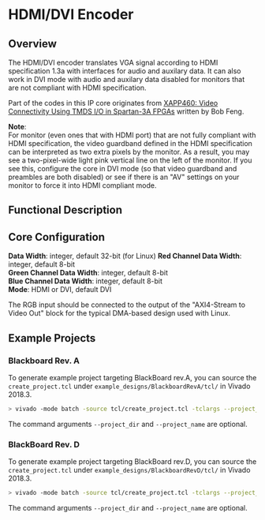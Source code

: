 # HDMI/DVI Encoder

## Overview

The HDMI/DVI encoder translates VGA signal according to HDMI specification 1.3a with interfaces for audio and auxilary data.
It can also work in DVI mode with audio and auxilary data disabled for monitors that are not compliant with HDMI specification.

Part of the codes in this IP core originates from [XAPP460: Video Connectivity Using TMDS I/O in Spartan-3A FPGAs] written by Bob Feng.

**Note**:  
For monitor (even ones that with HDMI port) that are not fully compliant with HDMI specification, the video guardband defined in the HDMI specification can be interpreted as two extra pixels by the monitor.
As a result, you may see a two-pixel-wide light pink vertical line on the left of the monitor.
If you see this, configure the core in DVI mode (so that video guardband and preambles are both disabled) or see if there is an "AV" settings on your monitor to force it into HDMI compliant mode.

## Functional Description


## Core Configuration

**Data Width**: integer, default 32-bit (for Linux)
**Red Channel Data Width**: integer, default 8-bit  
**Green Channel Data Width**: integer, default 8-bit  
**Blue Channel Data Width**: integer, default 8-bit  
**Mode**: HDMI or DVI, default DVI

The RGB input should be connected to the output of the "AXI4-Stream to Video Out" block for the typical DMA-based design used with Linux.

## Example Projects

### Blackboard Rev. A

To generate example project targeting BlackBoard rev.A, you can source the `create_project.tcl` under `example_designs/BlackboardRevA/tcl/` in Vivado 2018.3.

```bash
> vivado -mode batch -source tcl/create_project.tcl -tclargs --project_dir ./hdmi_example --project_name example
```

The command arguments `--project_dir` and `--project_name` are optional.

### BlackBoard Rev. D

To generate example project targeting BlackBoard rev.D, you can source the `create_project.tcl` under `example_designs/BlackboardRevD/tcl/` in Vivado 2018.3.

```bash
> vivado -mode batch -source tcl/create_project.tcl -tclargs --project_dir ./hdmi_example --project_name example
```

The command arguments `--project_dir` and `--project_name` are optional.

[XAPP460: Video Connectivity Using TMDS I/O in Spartan-3A FPGAs]:https://www.xilinx.com/support/documentation/application_notes/xapp460.pdf

